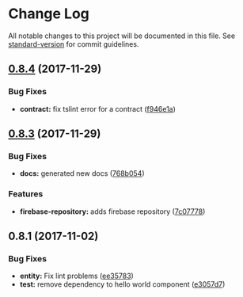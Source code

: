 # Change Log

All notable changes to this project will be documented in this file. See [standard-version](https://github.com/conventional-changelog/standard-version) for commit guidelines.

<a name="0.8.4"></a>
## [0.8.4](https://github.com/alfredoperez/ngx-datacontext/compare/v0.8.3...v0.8.4) (2017-11-29)


### Bug Fixes

* **contract:** fix tslint error for a contract ([f946e1a](https://github.com/alfredoperez/ngx-datacontext/commit/f946e1a))



<a name="0.8.3"></a>
## [0.8.3](https://github.com/alfredoperez/ngx-datacontext/compare/v0.8.1...v0.8.3) (2017-11-29)


### Bug Fixes

* **docs:** generated new docs ([768b054](https://github.com/alfredoperez/ngx-datacontext/commit/768b054))


### Features

* **firebase-repository:** adds firebase repository ([7c07778](https://github.com/alfredoperez/ngx-datacontext/commit/7c07778))



<a name="0.8.1"></a>
## 0.8.1 (2017-11-02)


### Bug Fixes

* **entity:** Fix lint problems ([ee35783](https://github.com/alfredoperez/ngx-datacontext/commit/ee35783))
* **test:** remove dependency to hello world component ([e3057d7](https://github.com/alfredoperez/ngx-datacontext/commit/e3057d7))
